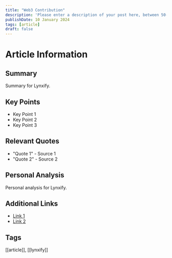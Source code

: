 ```yaml
---
title: "Web3 Contribution"
description: 'Please enter a description of your post here, between 50-160 chars!'
publishDate: 10 January 2024
tags: [article]
draft: false
---
```


# Article Information

## Summary
Summary for Lynxify.

## Key Points
- Key Point 1
- Key Point 2
- Key Point 3

## Relevant Quotes
- "Quote 1" - Source 1
- "Quote 2" - Source 2

## Personal Analysis
Personal analysis for Lynxify.

## Additional Links
- [Link 1](#)
- [Link 2](#)

## Tags
[[article]], [[lynxify]]